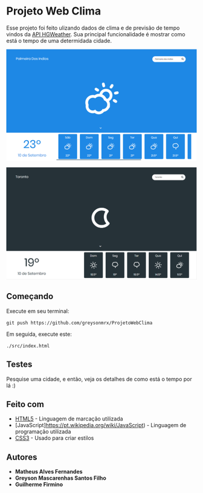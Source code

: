 # Projeto Web Clima

Esse projeto foi feito ulizando dados de clima e de previsão de tempo vindos da [API HGWeather](https://hgbrasil.com/status/weather). Sua principal funcionalidade é mostrar como está o tempo de uma determidada cidade.

![Página Web](https://github.com/greysonmrx/ProjetoWebClima/blob/master/images/readme2.PNG)


![Página Web](https://github.com/greysonmrx/ProjetoWebClima/blob/master/images/readme.PNG)

## Começando

Execute em seu terminal:

```
git push https://github.com/greysonmrx/ProjetoWebClima
```

Em seguida, execute este:

```
./src/index.html
```

## Testes

Pesquise uma cidade, e então, veja os detalhes de como está o tempo por lá :)

## Feito com

* [HTML5](https://pt.wikipedia.org/wiki/HTML5) - Linguagem de marcação utilizada
* [JavaScript]https://pt.wikipedia.org/wiki/JavaScript) - Linguagem de programação utilizada
* [CSS3](https://pt.wikipedia.org/wiki/Cascading_Style_Sheets) - Usado para criar estilos

## Autores

* **Matheus Alves Fernandes**
* **Greyson Mascarenhas Santos Filho**
* **Guilherme Firmino**
